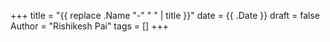 +++
title = "{{ replace .Name "-" " " | title }}"
date = {{ .Date }}
draft = false
Author = "Rishikesh Pai"
tags = []
+++


